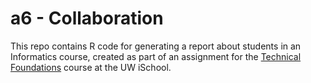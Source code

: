 # a6 - Collaboration

This repo contains R code for generating a report about students in an Informatics course, 
created as part of an assignment for the [Technical Foundations](https://canvas.uw.edu/courses/1128814) course at the UW iSchool.
